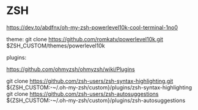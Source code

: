 # ZSH

https://dev.to/abdfnx/oh-my-zsh-powerlevel10k-cool-terminal-1no0

theme: 
git clone https://github.com/romkatv/powerlevel10k.git $ZSH_CUSTOM/themes/powerlevel10k

plugins:

https://github.com/ohmyzsh/ohmyzsh/wiki/Plugins

git clone https://github.com/zsh-users/zsh-syntax-highlighting.git ${ZSH_CUSTOM:-~/.oh-my-zsh/custom}/plugins/zsh-syntax-highlighting
git clone https://github.com/zsh-users/zsh-autosuggestions ${ZSH_CUSTOM:-~/.oh-my-zsh/custom}/plugins/zsh-autosuggestions
